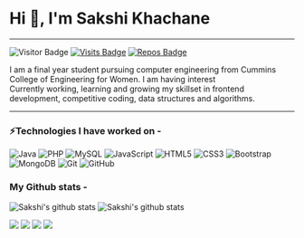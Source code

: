 <h1>Hi 👋, I'm Sakshi Khachane</h1>

-------------------------------------------------------------------------------------------------------------------------------------------------------------------

![Visitor Badge](https://visitor-badge.laobi.icu/badge?page_id=sakshikhachane.sakshikhachane)
[![Visits Badge](https://badges.pufler.dev/visits/sakshikhachane/sakshikhachane)](https://badges.pufler.dev)
[![Repos Badge](https://badges.pufler.dev/repos/sakshikhachane)](https://badges.pufler.dev)
<p class= "text-monospace"> I am a final year student pursuing computer engineering from Cummins College of Engineering for Women. I am having interest <br>
Currently working, learning and growing my skillset in frontend development, competitive coding, data structures and algorithms. </p>

__________________________________________________________________________________________________________________________________________________________________

### ⚡Technologies I have worked on -
![Java](https://img.shields.io/badge/-java-E34A86?style=flat-square&logo=java)
![PHP](https://img.shields.io/badge/PHP-777BB4?style=flat-square&logo=php&logoColor=white)
![MySQL](https://img.shields.io/badge/MySQL-00000F?style=flat-square&logo=mysql&logoColor=white)
![JavaScript](https://img.shields.io/badge/-JavaScript-black?style=flat-square&logo=javascript)
![HTML5](https://img.shields.io/badge/-HTML5-E34F26?style=flat-square&logo=html5&logoColor=white)
![CSS3](https://img.shields.io/badge/-CSS3-1572B6?style=flat-square&logo=css3)
![Bootstrap](https://img.shields.io/badge/-Bootstrap-563D7C?style=flat-square&logo=bootstrap)
![MongoDB](https://img.shields.io/badge/-MongoDB-black?style=flat-square&logo=mongodb)
![Git](https://img.shields.io/badge/-Git-black?style=flat-square&logo=git)
![GitHub](https://img.shields.io/badge/-GitHub-181717?style=flat-square&logo=github)


### My Github stats -
![Sakshi's github stats](https://github-readme-stats.vercel.app/api?username=sakshikhachane&hide=contribs,prs&theme=radical)
![Sakshi's github stats](https://github-readme-stats.vercel.app/api?username=sakshikhachane&count_private=true&theme=radical)


  [<img src="https://img.shields.io/badge/linkedin-%230077B5.svg?&style=for-the-badge&logo=linkedin&logoColor=white" />](https://www.linkedin.com/in/sakshi-khachane-275aa2153/) 
[<img src = "https://img.shields.io/badge/instagram-%23E4405F.svg?&style=for-the-badge&logo=instagram&logoColor=white">](https://www.instagram.com/sakshi.khachane/) 
[<img src = "https://img.shields.io/badge/facebook-%231877F2.svg?&style=for-the-badge&logo=facebook&logoColor=white">](https://www.facebook.com/khachanesakshi9)
[<img src = "https://img.shields.io/badge/GitHub-100000?style=for-the-badge&logo=github&logoColor=white">](https://github.com/sakshikhachane)
